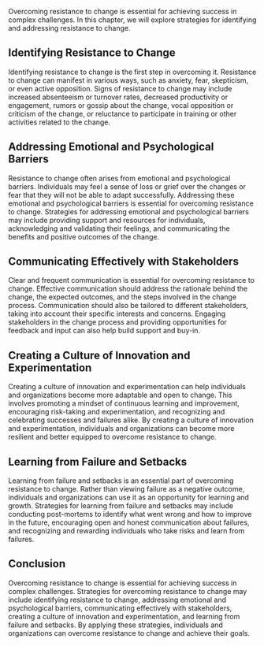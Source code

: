 
Overcoming resistance to change is essential for achieving success in complex challenges. In this chapter, we will explore strategies for identifying and addressing resistance to change.

Identifying Resistance to Change
--------------------------------

Identifying resistance to change is the first step in overcoming it. Resistance to change can manifest in various ways, such as anxiety, fear, skepticism, or even active opposition. Signs of resistance to change may include increased absenteeism or turnover rates, decreased productivity or engagement, rumors or gossip about the change, vocal opposition or criticism of the change, or reluctance to participate in training or other activities related to the change.

Addressing Emotional and Psychological Barriers
-----------------------------------------------

Resistance to change often arises from emotional and psychological barriers. Individuals may feel a sense of loss or grief over the changes or fear that they will not be able to adapt successfully. Addressing these emotional and psychological barriers is essential for overcoming resistance to change. Strategies for addressing emotional and psychological barriers may include providing support and resources for individuals, acknowledging and validating their feelings, and communicating the benefits and positive outcomes of the change.

Communicating Effectively with Stakeholders
-------------------------------------------

Clear and frequent communication is essential for overcoming resistance to change. Effective communication should address the rationale behind the change, the expected outcomes, and the steps involved in the change process. Communication should also be tailored to different stakeholders, taking into account their specific interests and concerns. Engaging stakeholders in the change process and providing opportunities for feedback and input can also help build support and buy-in.

Creating a Culture of Innovation and Experimentation
----------------------------------------------------

Creating a culture of innovation and experimentation can help individuals and organizations become more adaptable and open to change. This involves promoting a mindset of continuous learning and improvement, encouraging risk-taking and experimentation, and recognizing and celebrating successes and failures alike. By creating a culture of innovation and experimentation, individuals and organizations can become more resilient and better equipped to overcome resistance to change.

Learning from Failure and Setbacks
----------------------------------

Learning from failure and setbacks is an essential part of overcoming resistance to change. Rather than viewing failure as a negative outcome, individuals and organizations can use it as an opportunity for learning and growth. Strategies for learning from failure and setbacks may include conducting post-mortems to identify what went wrong and how to improve in the future, encouraging open and honest communication about failures, and recognizing and rewarding individuals who take risks and learn from failures.

Conclusion
----------

Overcoming resistance to change is essential for achieving success in complex challenges. Strategies for overcoming resistance to change may include identifying resistance to change, addressing emotional and psychological barriers, communicating effectively with stakeholders, creating a culture of innovation and experimentation, and learning from failure and setbacks. By applying these strategies, individuals and organizations can overcome resistance to change and achieve their goals.
